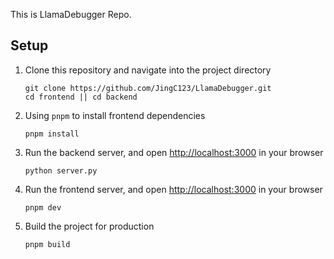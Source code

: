 This is LlamaDebugger Repo.


## Setup

1. Clone this repository and navigate into the project directory

    ```shell
    git clone https://github.com/JingC123/LlamaDebugger.git
    cd frontend || cd backend
    ```

2. Using `pnpm` to install frontend dependencies
  
    ```shell
    pnpm install
    ```


3. Run the backend server, and open [http://localhost:3000](http://localhost:3000) in your browser

    ```shell
    python server.py
    ```

4. Run the frontend server, and open [http://localhost:3000](http://localhost:3000) in your browser

    ```shell
    pnpm dev
    ```


5. Build the project for production

    ```shell
    pnpm build
    ```
